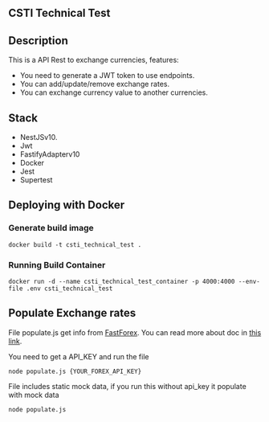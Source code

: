 ## CSTI Technical Test

## Description

This is a API Rest to exchange currencies, features:

- You need to generate a JWT token to use endpoints.
- You can add/update/remove exchange rates.
- You can exchange currency value to another currencies.

## Stack

- NestJSv10.
- Jwt
- FastifyAdapterv10
- Docker
- Jest
- Supertest

## Deploying with Docker

### Generate build image

```
docker build -t csti_technical_test .
```

### Running Build Container

```
docker run -d --name csti_technical_test_container -p 4000:4000 --env-file .env csti_technical_test
```

## Populate Exchange rates

File populate.js get info from [FastForex](https://console.fastforex.io/). You can read more about doc in [this link](https://fastforex.readme.io/reference/introduction).

You need to get a API_KEY and run the file

```
node populate.js {YOUR_FOREX_API_KEY}
```

File includes static mock data, if you run this without api_key it populate with mock data

```
node populate.js
```
